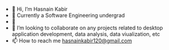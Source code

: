 - 👋 Hi, I’m Hasnain Kabir
- 👀 Currently a Software Engineering undergrad
- 🌱 
- 💞️ I’m looking to collaborate on any projects related to desktop application development, data analysis, data viualization, etc
- 📫 How to reach me hasnainkabir120@gmail.com

<!---
HasnainKabir-repos/Hasnain-Kabir is a ✨ special ✨ repository because its `README.md` (this file) appears on your GitHub profile.
You can click the Preview link to take a look at your changes.
--->
